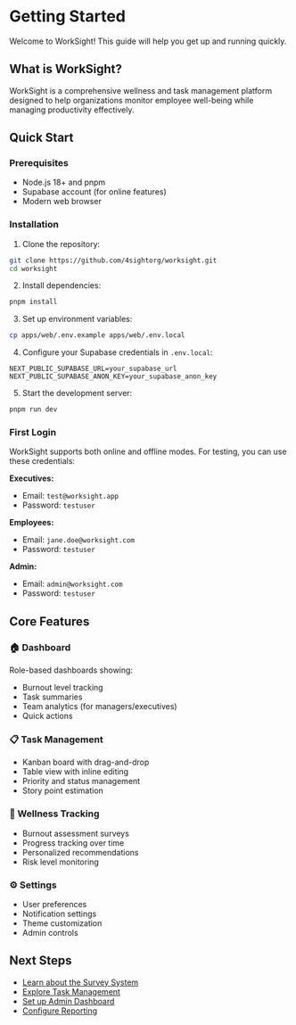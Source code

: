 # Getting Started

Welcome to WorkSight! This guide will help you get up and running quickly.

## What is WorkSight?

WorkSight is a comprehensive wellness and task management platform designed to
help organizations monitor employee well-being while managing productivity
effectively.

## Quick Start

### Prerequisites

- Node.js 18+ and pnpm
- Supabase account (for online features)
- Modern web browser

### Installation

1. Clone the repository:

```bash
git clone https://github.com/4sightorg/worksight.git
cd worksight
```

2. Install dependencies:

```bash
pnpm install
```

3. Set up environment variables:

```bash
cp apps/web/.env.example apps/web/.env.local
```

4. Configure your Supabase credentials in `.env.local`:

```env
NEXT_PUBLIC_SUPABASE_URL=your_supabase_url
NEXT_PUBLIC_SUPABASE_ANON_KEY=your_supabase_anon_key
```

5. Start the development server:

```bash
pnpm run dev
```

### First Login

WorkSight supports both online and offline modes. For testing, you can use these
credentials:

**Executives:**

- Email: `test@worksight.app`
- Password: `testuser`

**Employees:**

- Email: `jane.doe@worksight.com`
- Password: `testuser`

**Admin:**

- Email: `admin@worksight.com`
- Password: `testuser`

## Core Features

### 🏠 Dashboard

Role-based dashboards showing:

- Burnout level tracking
- Task summaries
- Team analytics (for managers/executives)
- Quick actions

### 📋 Task Management

- Kanban board with drag-and-drop
- Table view with inline editing
- Priority and status management
- Story point estimation

### 🧘 Wellness Tracking

- Burnout assessment surveys
- Progress tracking over time
- Personalized recommendations
- Risk level monitoring

### ⚙️ Settings

- User preferences
- Notification settings
- Theme customization
- Admin controls

## Next Steps

- [Learn about the Survey System](./survey-system)
- [Explore Task Management](./task-management)
- [Set up Admin Dashboard](./admin-dashboard)
- [Configure Reporting](./reporting)
